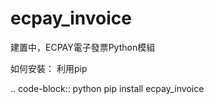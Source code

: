 # ecpay_invoice
建置中，ECPAY電子發票Python模組

如何安裝：
利用pip

.. code-block:: python
    pip install ecpay_invoice
